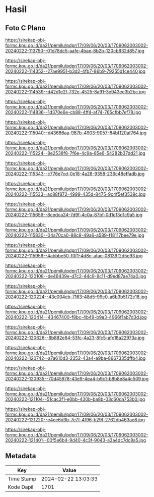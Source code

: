 # Hasil

## Foto C Plano

https://sirekap-obj-formc.kpu.go.id/da21/pemilu/pdpr/17/09/06/20/03/1709062003002-20240222-113750--01d78dc5-aafe-4bae-8b2b-120cb832d857.jpg

https://sirekap-obj-formc.kpu.go.id/da21/pemilu/pdpr/17/09/06/20/03/1709062003002-20240222-114352--27ae9951-b3d2-4fb7-86b9-79255d1ce440.jpg

https://sirekap-obj-formc.kpu.go.id/da21/pemilu/pdpr/17/09/06/20/03/1709062003002-20240222-114539--d42d1e2f-732e-4525-8a91-3e943ee3b2bc.jpg

https://sirekap-obj-formc.kpu.go.id/da21/pemilu/pdpr/17/09/06/20/03/1709062003002-20240222-114836--1d370e6e-cb88-4ff4-af74-765cfbb7ef78.jpg

https://sirekap-obj-formc.kpu.go.id/da21/pemilu/pdpr/17/09/06/20/03/1709062003002-20240222-115040--d43686aa-987b-4903-9057-84bf120af764.jpg

https://sirekap-obj-formc.kpu.go.id/da21/pemilu/pdpr/17/09/06/20/03/1709062003002-20240222-115224--8e2538f8-7f6e-4c9a-85e6-54282b37dd21.jpg

https://sirekap-obj-formc.kpu.go.id/da21/pemilu/pdpr/17/09/06/20/03/1709062003002-20240222-115343--c776e7cd-0e18-4a28-9358-236c48effadb.jpg

https://sirekap-obj-formc.kpu.go.id/da21/pemilu/pdpr/17/09/06/20/03/1709062003002-20240222-115533--ac88f872-4999-435d-8475-9c4f5ef3539c.jpg

https://sirekap-obj-formc.kpu.go.id/da21/pemilu/pdpr/17/09/06/20/03/1709062003002-20240222-115656--8cedca24-7d9f-4c0a-87bf-0d1df3d1c9a5.jpg

https://sirekap-obj-formc.kpu.go.id/da21/pemilu/pdpr/17/09/06/20/03/1709062003002-20240222-115830--04a70ca0-88c8-49a6-a589-f18117bee79e.jpg

https://sirekap-obj-formc.kpu.go.id/da21/pemilu/pdpr/17/09/06/20/03/1709062003002-20240222-115956--4abbbe50-f0f1-4d8e-afae-08139f2d5e93.jpg

https://sirekap-obj-formc.kpu.go.id/da21/pemilu/pdpr/17/09/06/20/03/1709062003002-20240222-120108--de46439e-d7c2-44c9-9c11-d9ed87ae74a0.jpg

https://sirekap-obj-formc.kpu.go.id/da21/pemilu/pdpr/17/09/06/20/03/1709062003002-20240222-120224--43e004eb-7163-48d5-99c0-a6b3b5172c18.jpg

https://sirekap-obj-formc.kpu.go.id/da21/pemilu/pdpr/17/09/06/20/03/1709062003002-20240222-120414--43467400-f8bc-4b49-b9a3-4966f1ab7d3d.jpg

https://sirekap-obj-formc.kpu.go.id/da21/pemilu/pdpr/17/09/06/20/03/1709062003002-20240222-120626--8b882e64-53fc-4a23-8fc5-afc18a22973a.jpg

https://sirekap-obj-formc.kpu.go.id/da21/pemilu/pdpr/17/09/06/20/03/1709062003002-20240222-120742--a7a610d3-2352-43a4-a9ba-8667335dffb4.jpg

https://sirekap-obj-formc.kpu.go.id/da21/pemilu/pdpr/17/09/06/20/03/1709062003002-20240222-120935--70d45978-43e9-4ea4-b9c1-b8b8e8a4c509.jpg

https://sirekap-obj-formc.kpu.go.id/da21/pemilu/pdpr/17/09/06/20/03/1709062003002-20240222-121104--51cac3f1-e0bb-430b-ba8b-03c60da753b0.jpg

https://sirekap-obj-formc.kpu.go.id/da21/pemilu/pdpr/17/09/06/20/03/1709062003002-20240222-121220--e4ee6d3b-7e7f-4f96-b29f-2762db463ae8.jpg

https://sirekap-obj-formc.kpu.go.id/da21/pemilu/pdpr/17/09/06/20/03/1709062003002-20240222-121401--00f5e6b4-9d40-4c3f-9043-a3a4dc7dc8a5.jpg


## Metadata

| Key        | Value               |
| ---------- | ------------------- |
| Time Stamp | 2024-02-22 13:03:33 |
| Kode Dapil | 1701                |




